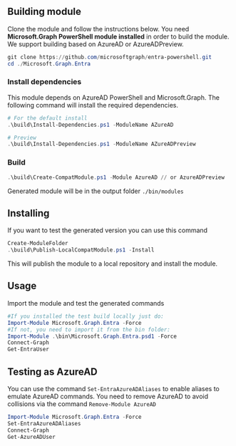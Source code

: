 ## Building module

Clone the module and follow the instructions below. You need **Microsoft.Graph PowerShell module installed** in order to build the module. We support building based on AzureAD or AzureADPreview.

```powershell
git clone https://github.com/microsoftgraph/entra-powershell.git
cd ./Microsoft.Graph.Entra
```

### Install dependencies

This module depends on AzureAD PowerShell and Microsoft.Graph. The following command will install the required dependencies.

```powershell
# For the default install
.\build\Install-Dependencies.ps1 -ModuleName AZureAD

# Preview
.\build\Install-Dependencies.ps1 -ModuleName AZureADPreview
```

### Build

```powershell
.\build\Create-CompatModule.ps1 -Module AzureAD // or AzureADPreview
```

Generated module will be in the output folder `./bin/modules`

## Installing

If you want to test the generated version you can use this command

```powershell
Create-ModuleFolder
.\build\Publish-LocalCompatModule.ps1 -Install
```

This will publish the module to a local repository and install the module.

## Usage

Import the module and test the generated commands

```powershell
#If you installed the test build locally just do:
Import-Module Microsoft.Graph.Entra -Force
#If not, you need to import it from the bin folder:
Import-Module .\bin\Microsoft.Graph.Entra.psd1 -Force
Connect-Graph
Get-EntraUser
```

## Testing as AzureAD

You can use the command `Set-EntraAzureADAliases` to enable aliases to emulate AzureAD commands. You need to remove AzureAD to avoid collisions via the command `Remove-Module AzureAD`

```powershell
Import-Module Microsoft.Graph.Entra -Force
Set-EntraAzureADAliases
Connect-Graph
Get-AzureADUser
```
